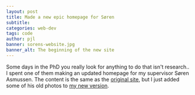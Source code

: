```yaml
---
layout: post
title: Made a new epic homepage for Søren
subtitle: 
categories: web-dev
tags: code
author: pjl
banner: sorens-website.jpg
banner_alt: The beginning of the new site
---
```


Some days in the PhD you really look for anything to do that isn't research.. I spent one of them making an updated homepage for my supervisor Søren Asmussen. The content is the same as the [original site](http://home.math.au.dk/asmus/), but I just added some of his old photos to [my new version](/soren/index.html).